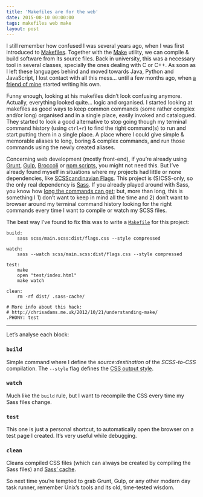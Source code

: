 ```yaml
---
title: 'Makefiles are for the web'
date: 2015-08-10 00:00:00 
tags: makefiles web make
layout: post
---
```

I still remember how confused I was several years ago, when I was first introduced to [Makefiles](http://en.wikipedia.org/wiki/Makefile). Together with the [Make](http://en.wikipedia.org/wiki/Make_%28software%29) utility, we can compile & build software from its source files. Back in university, this was a necessary tool in several classes, specially the ones dealing with C or C++. As soon as I left these languages behind and moved towards Java, Python and JavaScript, I lost contact with all this mess… until a few months ago, when [a friend of mine](https://twitter.com/coutoantisocial) started writing his own.

Funny enough, looking at his makefiles didn’t look confusing anymore. Actually, everything looked quite… logic and organised. I started looking at makefiles as good ways to keep common commands (some rather complex and/or long) organised and in a single place, easily invoked and catalogued.
They started to look a good alternative to stop going though my terminal command history (using `ctrl+r`) to find the right command(s) to run and start putting them in a single place. A place where I could give simple & memorable aliases to long, boring & complex commands, and run those commands using the newly created aliases.

Concerning web development (mostly front-end), if you’re already using [Grunt](http://gruntjs.com), [Gulp](http://gulpjs.com), [Broccoli](http://broccolijs.com) or [npm scripts](https://docs.npmjs.com/misc/scripts), you might not need this. But I’ve already found myself in situations where my projects had little or none dependencies, like [SCSScandinavian Flags](https://github.com/gnclmorais/scsscandinavian-flags). This project is (S)CSS-only, so the only real dependency is [Sass](http://sass-lang.com). If you already played around with Sass, you know how [long the commands can get](http://sass-lang.com/documentation/file.SASS_REFERENCE.html#using_sass); but, more than long, this is something I 1) don’t want to keep in mind all the time and 2) don’t want to browser around my terminal command history looking for the right commands every time I want to compile or watch my SCSS files.

The best way I’ve found to fix this was to write a [`Makefile`](https://github.com/gnclmorais/scsscandinavian-flags/blob/master/Makefile) for this project:
```
build:
	sass scss/main.scss:dist/flags.css --style compressed

watch:
	sass --watch scss/main.scss:dist/flags.css --style compressed

test:
	make
	open "test/index.html"
	make watch

clean:
	rm -rf dist/ .sass-cache/

# More info about this hack:
# http://chrisadams.me.uk/2012/10/21/understanding-make/
.PHONY: test
```

---

Let’s analyse each block:

### `build`
Simple command where I define the _source:destination_ of the _SCSS-to-CSS_ compilation. The `--style` flag defines the [CSS output style](http://sass-lang.com/documentation/file.SASS_REFERENCE.html#output_style).

### `watch`
Much like the `build` rule, but I want to recompile the CSS every time my Sass files change.

### `test`
This one is just a personal shortcut, to automatically open the browser on a test page I created. It’s very useful while debugging.

### `clean`
Cleans compiled CSS files (which can always be created by compiling the Sass files) and [Sass’ cache](http://sass-lang.com/documentation/file.SASS_REFERENCE.html#cache_stores).

So next time you’re tempted to grab Grunt, Gulp, or any other modern day task runner, remember Unix’s tools and its old, time-tested wisdom.


